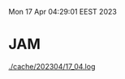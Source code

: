 Mon 17 Apr 04:29:01 EEST 2023
# JAM
<a href='./cache/202304/17_04.log'>./cache/202304/17_04.log</a>
